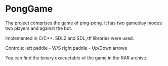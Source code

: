 # PongGame
The project comprises the game of ping-pong. It has two gameplay modes: two players and against the bot.

Implemented in C/C++. SDL2 and SDL_ttf libraries were used.

Controls: 
left paddle - W/S
right paddle - Up/Down arrows

You can find the binary execuctable of the game in the RAR archive.

